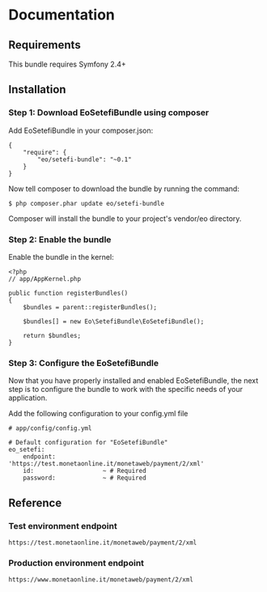 # Documentation

## Requirements

This bundle requires Symfony 2.4+

## Installation

### Step 1: Download EoSetefiBundle using composer

Add EoSetefiBundle in your composer.json:

```
{
    "require": {
        "eo/setefi-bundle": "~0.1"
    }
}
```

Now tell composer to download the bundle by running the command:
```
$ php composer.phar update eo/setefi-bundle
```
Composer will install the bundle to your project's vendor/eo directory.

### Step 2: Enable the bundle

Enable the bundle in the kernel:

```
<?php
// app/AppKernel.php

public function registerBundles()
{
    $bundles = parent::registerBundles();

    $bundles[] = new Eo\SetefiBundle\EoSetefiBundle();

    return $bundles;
}
```

### Step 3: Configure the EoSetefiBundle

Now that you have properly installed and enabled EoSetefiBundle, the next step is to configure the bundle to work with the specific needs of your application.

Add the following configuration to your config.yml file
```
# app/config/config.yml

# Default configuration for "EoSetefiBundle"
eo_setefi:
    endpoint:             'https://test.monetaonline.it/monetaweb/payment/2/xml'
    id:                   ~ # Required
    password:             ~ # Required

```

## Reference

### Test environment endpoint

```
https://test.monetaonline.it/monetaweb/payment/2/xml
```

### Production environment endpoint

```
https://www.monetaonline.it/monetaweb/payment/2/xml
```